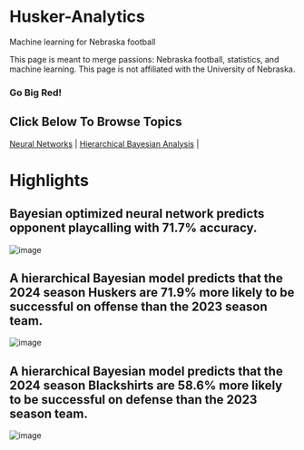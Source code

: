 # Husker-Analytics
Machine learning for Nebraska football

This page is meant to merge passions: Nebraska football, statistics, and machine learning. This page is not affiliated with the University of Nebraska.

### Go Big Red!

## Click Below To Browse Topics
[Neural Networks](NeuralNet.md)  |  [Hierarchical Bayesian Analysis](HierarchicalBayes.md)  |  

# Highlights

## Bayesian optimized neural network predicts opponent playcalling with 71.7% accuracy.
![image](https://github.com/user-attachments/assets/8f6dc492-b99a-4d89-a4e2-a7d1961d4c95)


## A hierarchical Bayesian model predicts that the 2024 season Huskers are 71.9% more likely to be successful on offense than the 2023 season team.

![image](https://github.com/user-attachments/assets/4c2a0d99-4459-4ccb-b9aa-0bcba53a8de4)

## A hierarchical Bayesian model predicts that the 2024 season Blackshirts are 58.6% more likely to be successful on defense than the 2023 season team.

![image](https://github.com/user-attachments/assets/e813d1d5-3bca-4d31-af45-e79f401f802c)
